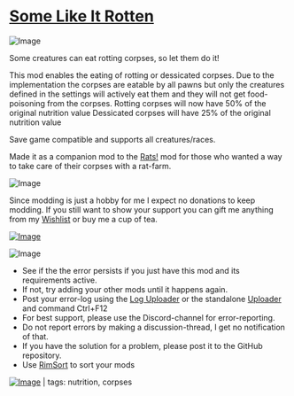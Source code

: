 # [Some Like It Rotten](https://steamcommunity.com/sharedfiles/filedetails/?id=2503519676)

![Image](https://i.imgur.com/iCj5o7O.png)

Some creatures can eat rotting corpses, so let them do it!
 
This mod enables the eating of rotting or dessicated corpses. Due to the implementation the corpses are eatable by all pawns but only the creatures defined in the settings will actively eat them and they will not get food-poisoning from the corpses.
Rotting corpses will now have 50% of the original nutrition value
Dessicated corpses will have 25% of the original nutrition value

Save game compatible and supports all creatures/races. 

Made it as a companion mod to the [Rats!](https://steamcommunity.com/sharedfiles/filedetails/?id=2496563418) mod for those who wanted a way to take care of their corpses with a rat-farm.

![Image](https://i.imgur.com/Ds0rBAD.png)

Since modding is just a hobby for me I expect no donations to keep modding. If you still want to show your support you can gift me anything from my [Wishlist](https://store.steampowered.com/wishlist/id/Mlie) or buy me a cup of tea.

[![Image](https://i.imgur.com/VWG0yff.png)](https://ko-fi.com/G2G55DDYD)

![Image](https://i.imgur.com/5xwDG6H.png)



-  See if the the error persists if you just have this mod and its requirements active.
-  If not, try adding your other mods until it happens again.
-  Post your error-log using the [Log Uploader](https://steamcommunity.com/sharedfiles/filedetails/?id=2873415404) or the standalone [Uploader](https://steamcommunity.com/sharedfiles/filedetails/?id=2873415404) and command Ctrl+F12
-  For best support, please use the Discord-channel for error-reporting.
-  Do not report errors by making a discussion-thread, I get no notification of that.
-  If you have the solution for a problem, please post it to the GitHub repository.
-  Use [RimSort](https://github.com/RimSort/RimSort/releases/latest) to sort your mods

 

[![Image](https://img.shields.io/github/v/release/emipa606/SomeLikeItRotten?label=latest%20version&style=plastic&labelColor=0070cd&color=white)](https://steamcommunity.com/sharedfiles/filedetails/changelog/2503519676) | tags:  nutrition,  corpses
